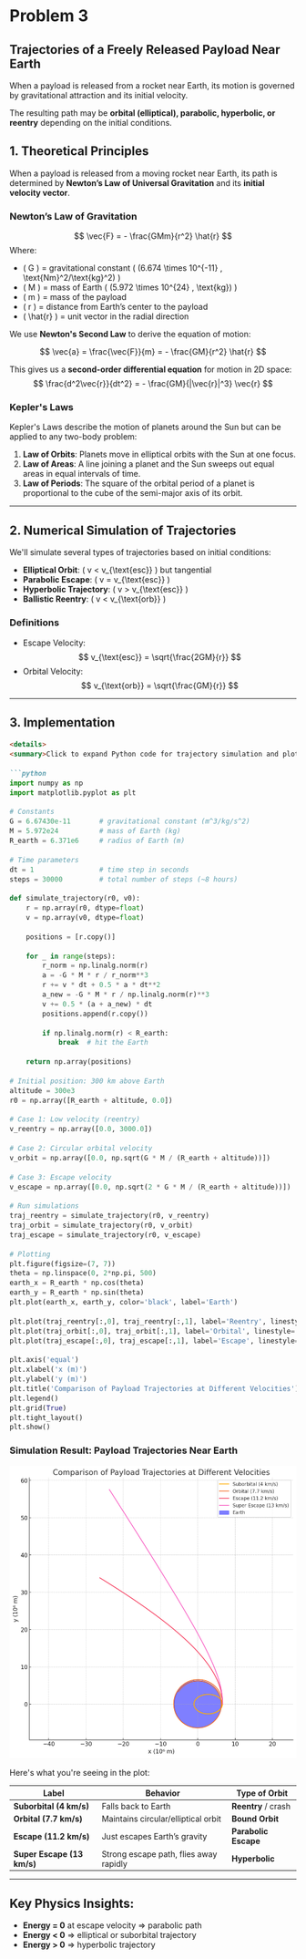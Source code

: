 # Problem 3


## **Trajectories of a Freely Released Payload Near Earth**
When a payload is released from a rocket near Earth, its motion is governed by gravitational attraction and its initial velocity. 

The resulting path may be **orbital (elliptical), parabolic, hyperbolic, or reentry** depending on the initial conditions. 



##  **1. Theoretical Principles**

When a payload is released from a moving rocket near Earth, its path is determined by **Newton’s Law of Universal Gravitation** and its **initial velocity vector**.

### **Newton’s Law of Gravitation**
$$
\vec{F} = - \frac{GMm}{r^2} \hat{r}
$$
Where:
- \( G \) = gravitational constant \( (6.674 \times 10^{-11} \, \text{Nm}^2/\text{kg}^2) \)
- \( M \) = mass of Earth \( (5.972 \times 10^{24} \, \text{kg}) \)
- \( m \) = mass of the payload
- \( r \) = distance from Earth’s center to the payload
- \( \hat{r} \) = unit vector in the radial direction

We use **Newton's Second Law** to derive the equation of motion:

$$
\vec{a} = \frac{\vec{F}}{m} = - \frac{GM}{r^2} \hat{r}
$$

This gives us a **second-order differential equation** for motion in 2D space:
$$
\frac{d^2\vec{r}}{dt^2} = - \frac{GM}{|\vec{r}|^3} \vec{r}
$$

### Kepler's Laws
Kepler's Laws describe the motion of planets around the Sun but can be applied to any two-body problem:
1. **Law of Orbits**: Planets move in elliptical orbits with the Sun at one focus.
2. **Law of Areas**: A line joining a planet and the Sun sweeps out equal areas in equal intervals of time.
3. **Law of Periods**: The square of the orbital period of a planet is proportional to the cube of the semi-major axis of its orbit.
---

##  **2. Numerical Simulation of Trajectories**

We'll simulate several types of trajectories based on initial conditions:
- **Elliptical Orbit**: \( v < v_{\text{esc}} \) but tangential
- **Parabolic Escape**: \( v = v_{\text{esc}} \)
- **Hyperbolic Trajectory**: \( v > v_{\text{esc}} \)
- **Ballistic Reentry**: \( v < v_{\text{orb}} \)

###  Definitions
- Escape Velocity:  
$$
v_{\text{esc}} = \sqrt{\frac{2GM}{r}}
$$
- Orbital Velocity:  
$$
v_{\text{orb}} = \sqrt{\frac{GM}{r}}
$$

---

##  3. Implementation 

```markdown
<details>
<summary>Click to expand Python code for trajectory simulation and plotting</summary>

```python
import numpy as np
import matplotlib.pyplot as plt

# Constants
G = 6.67430e-11       # gravitational constant (m^3/kg/s^2)
M = 5.972e24          # mass of Earth (kg)
R_earth = 6.371e6     # radius of Earth (m)

# Time parameters
dt = 1                # time step in seconds
steps = 30000         # total number of steps (~8 hours)

def simulate_trajectory(r0, v0):
    r = np.array(r0, dtype=float)
    v = np.array(v0, dtype=float)
    
    positions = [r.copy()]
    
    for _ in range(steps):
        r_norm = np.linalg.norm(r)
        a = -G * M * r / r_norm**3
        r += v * dt + 0.5 * a * dt**2
        a_new = -G * M * r / np.linalg.norm(r)**3
        v += 0.5 * (a + a_new) * dt
        positions.append(r.copy())
        
        if np.linalg.norm(r) < R_earth:
            break  # hit the Earth
    
    return np.array(positions)

# Initial position: 300 km above Earth
altitude = 300e3
r0 = np.array([R_earth + altitude, 0.0])

# Case 1: Low velocity (reentry)
v_reentry = np.array([0.0, 3000.0])

# Case 2: Circular orbital velocity
v_orbit = np.array([0.0, np.sqrt(G * M / (R_earth + altitude))])

# Case 3: Escape velocity
v_escape = np.array([0.0, np.sqrt(2 * G * M / (R_earth + altitude))])

# Run simulations
traj_reentry = simulate_trajectory(r0, v_reentry)
traj_orbit = simulate_trajectory(r0, v_orbit)
traj_escape = simulate_trajectory(r0, v_escape)

# Plotting
plt.figure(figsize=(7, 7))
theta = np.linspace(0, 2*np.pi, 500)
earth_x = R_earth * np.cos(theta)
earth_y = R_earth * np.sin(theta)
plt.plot(earth_x, earth_y, color='black', label='Earth')

plt.plot(traj_reentry[:,0], traj_reentry[:,1], label='Reentry', linestyle='--')
plt.plot(traj_orbit[:,0], traj_orbit[:,1], label='Orbital', linestyle='-')
plt.plot(traj_escape[:,0], traj_escape[:,1], label='Escape', linestyle=':')

plt.axis('equal')
plt.xlabel('x (m)')
plt.ylabel('y (m)')
plt.title('Comparison of Payload Trajectories at Different Velocities')
plt.legend()
plt.grid(True)
plt.tight_layout()
plt.show()
```

</details>




###  **Simulation Result: Payload Trajectories Near Earth**

![alt text](<Comparison Of Payload Trajectories At Different Velocities.png>)

Here's what you're seeing in the plot:


| Label                 | Behavior                                      | Type of Orbit       |
|----------------------|-----------------------------------------------|---------------------|
| **Suborbital (4 km/s)**     | Falls back to Earth                         | **Reentry** / crash |
| **Orbital (7.7 km/s)**      | Maintains circular/elliptical orbit         | **Bound Orbit**     |
| **Escape (11.2 km/s)**      | Just escapes Earth’s gravity                | **Parabolic Escape**|
| **Super Escape (13 km/s)**  | Strong escape path, flies away rapidly      | **Hyperbolic**      |

---

## Key Physics Insights:
- **Energy = 0** at escape velocity ⇒ parabolic path  
- **Energy < 0** ⇒ elliptical or suborbital trajectory  
- **Energy > 0** ⇒ hyperbolic trajectory

